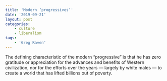 ```yaml
---
title: 'Modern ‘progressives’'
date: '2019-09-21'
layout: post
categories:
    - culture
    - liberalism
tags:
    - 'Greg Raven'
---
```


The defining characteristic of the modern “progressive” is that he has zero gratitude or appreciation for the advances and benefits of Western civilization, nor for the efforts over the years — largely by white males — to create a world that has lifted billions out of poverty.
